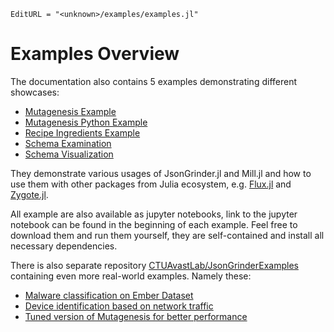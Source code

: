 ```@meta
EditURL = "<unknown>/examples/examples.jl"
```

# Examples Overview

The documentation also contains 5 examples demonstrating different showcases:
- [Mutagenesis Example](@ref)
- [Mutagenesis Python Example](https://nbviewer.jupyter.org/github/CTUAvastLab/JsonGrinder.jl/blob/gh-pages/previews/PR101/examples/mutagenesis_python.ipynb)
- [Recipe Ingredients Example](@ref)
- [Schema Examination](@ref)
- [Schema Visualization](@ref)

They demonstrate various usages of JsonGrinder.jl and Mill.jl and how to use them with other packages
from Julia ecosystem, e.g. [Flux.jl](https://fluxml.ai/) and [Zygote.jl](https://github.com/FluxML/Zygote.jl).

All example are also available as jupyter notebooks,
link to the jupyter notebook can be found in the beginning of each example.
Feel free to download them and run them yourself, they are self-contained and install all necessary dependencies.

There is also separate repository [CTUAvastLab/JsonGrinderExamples](https://github.com/CTUAvastLab/JsonGrinderExamples)
containing even more real-world examples. Namely these:
- [Malware classification on Ember Dataset](https://github.com/CTUAvastLab/JsonGrinderExamples/tree/main/ember)
- [Device identification based on network traffic](https://github.com/CTUAvastLab/JsonGrinderExamples/tree/main/deviceid)
- [Tuned version of Mutagenesis for better performance](https://github.com/CTUAvastLab/JsonGrinderExamples/blob/main/mutagenesis/tuned.jl)

